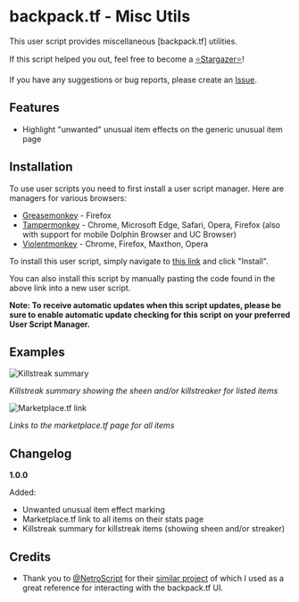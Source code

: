 # backpack.tf - Misc Utils

This user script provides miscellaneous [backpack.tf] utilities.

If this script helped you out, feel free to become a [⭐Stargazer⭐](https://github.com/Bonfire/bptf-misc-utils/stargazers)!

If you have any suggestions or bug reports, please create an [Issue](https://github.com/Bonfire/bptf-misc-utils/issues).

## Features

- Highlight "unwanted" unusual item effects on the generic unusual item page

## Installation

To use user scripts you need to first install a user script manager. Here are managers for various browsers:

- [Greasemonkey](http://www.greasespot.net/) - Firefox
- [Tampermonkey](https://tampermonkey.net/) - Chrome, Microsoft Edge, Safari, Opera, Firefox (also with support for mobile Dolphin Browser and UC Browser)
- [Violentmonkey](https://violentmonkey.github.io/) - Chrome, Firefox, Maxthon, Opera

To install this user script, simply navigate to [this link](https://github.com/Bonfire/bptf-misc-utils/raw/master/bptf-misc-utils.user.js) and click "Install".

You can also install this script by manually pasting the code found in the above link into a new user script.

**Note: To receive automatic updates when this script updates, please be sure to enable automatic update checking for this script on your preferred User Script Manager.**

## Examples

![Killstreak summary](https://i.imgur.com/lnty6VI.png)

_Killstreak summary showing the sheen and/or killstreaker for listed items_

![Marketplace.tf link](https://i.imgur.com/UoZB5rx.png)

_Links to the marketplace.tf page for all items_

## Changelog

**1.0.0**

Added:

- Unwanted unusual item effect marking
- Marketplace.tf link to all items on their stats page
- Killstreak summary for killstreak items (showing sheen and/or streaker)

## Credits

- Thank you to [@NetroScript](https://github.com/NetroScript) for their [similar project](https://github.com/NetroScript/backpack.tf-miscellaneous-extensions/) of which I used as a great reference for interacting with the backpack.tf UI.
